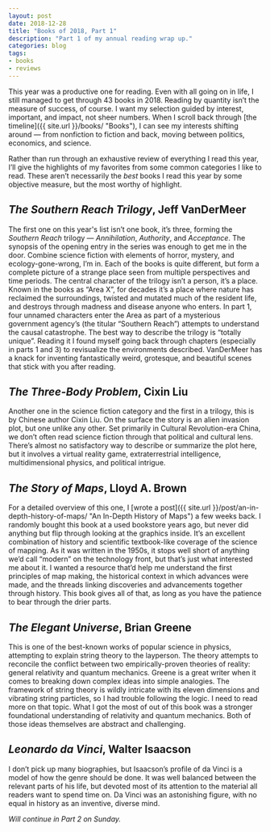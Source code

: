 ```yaml
---
layout: post
date: 2018-12-28
title: "Books of 2018, Part 1"
description: "Part 1 of my annual reading wrap up."
categories: blog
tags:
- books
- reviews
---
```


This year was a productive one for reading. Even with all going on in life, I still managed to get through 43 books in 2018. Reading by quantity isn’t the measure of success, of course. I want my selection guided by interest, important, and impact, not sheer numbers. When I scroll back through [the timeline]({{ site.url }}/books/ "Books"), I can see my interests shifting around — from nonfiction to fiction and back, moving between politics, economics, and science.

Rather than run through an exhaustive review of everything I read this year, I’ll give the highlights of my favorites from some common categories I like to read. These aren’t necessarily the _best_ books I read this year by some objective measure, but the most worthy of highlight.

## _The Southern Reach Trilogy_, Jeff VanDerMeer

The first one on this year's list isn’t one book, it’s three, forming the _Southern Reach_ trilogy — _Annihilation_, _Authority_, and _Acceptance_. The synopsis of the opening entry in the series was enough to get me in the door. Combine science fiction with elements of horror, mystery, and ecology-gone-wrong, I’m in. Each of the books is quite different, but form a complete picture of a strange place seen from multiple perspectives and time periods. The central character of the trilogy isn’t a person, it’s a place. Known in the books as “Area X”, for decades it’s a place where nature has reclaimed the surroundings, twisted and mutated much of the resident life, and destroys through madness and disease anyone who enters. In part 1, four unnamed characters enter the Area as part of a mysterious government agency’s (the titular “Southern Reach”) attempts to understand the causal catastrophe. The best way to describe the trilogy is “totally unique”. Reading it I found myself going back through chapters (especially in parts 1 and 3) to revisualize the environments described. VanDerMeer has a knack for inventing fantastically weird, grotesque, and beautiful scenes that stick with you after reading.

## _The Three-Body Problem_, Cixin Liu

Another one in the science fiction category and the first in a trilogy, this is by Chinese author Cixin Liu. On the surface the story is an alien invasion plot, but one unlike any other. Set primarily in Cultural Revolution-era China, we don’t often read science fiction through that political and cultural lens. There’s almost no satisfactory way to describe or summarize the plot here, but it involves a virtual reality game, extraterrestrial intelligence, multidimensional physics, and political intrigue.

## _The Story of Maps_, Lloyd A. Brown

For a detailed overview of this one, I [wrote a post]({{ site.url }}/post/an-in-depth-history-of-maps/ "An In-Depth History of Maps") a few weeks back. I randomly bought this book at a used bookstore years ago, but never did anything but flip through looking at the graphics inside. It’s an excellent combination of history and scientific textbook-like coverage of the science of mapping. As it was written in the 1950s, it stops well short of anything we’d call “modern” on the technology front, but that’s just what interested me about it. I wanted a resource that’d help me understand the first principles of map making, the historical context in which advances were made, and the threads linking discoveries and advancements together through history. This book gives all of that, as long as you have the patience to bear through the drier parts.

## _The Elegant Universe_, Brian Greene

This is one of the best-known works of popular science in physics, attempting to explain string theory to the layperson. The theory attempts to reconcile the conflict between two empirically-proven theories of reality: general relativity and  quantum mechanics. Greene is a great writer when it comes to breaking down complex ideas into simple analogies. The framework of string theory is wildly intricate with its eleven dimensions and vibrating string particles, so I had trouble following the logic. I need to read more on that topic. What I got the most of out of this book was a stronger foundational understanding of relativity and quantum mechanics. Both of those ideas themselves are abstract and challenging.

## _Leonardo da Vinci_, Walter Isaacson

 I don’t pick up many biographies, but Isaacson’s profile of da Vinci is a model of how the genre should be done. It was well balanced between the relevant parts of his life, but devoted most of its attention to the material all readers want to spend time on. Da Vinci was an astonishing figure, with no equal in history as an inventive, diverse mind. 

_Will continue  in Part 2 on Sunday._
